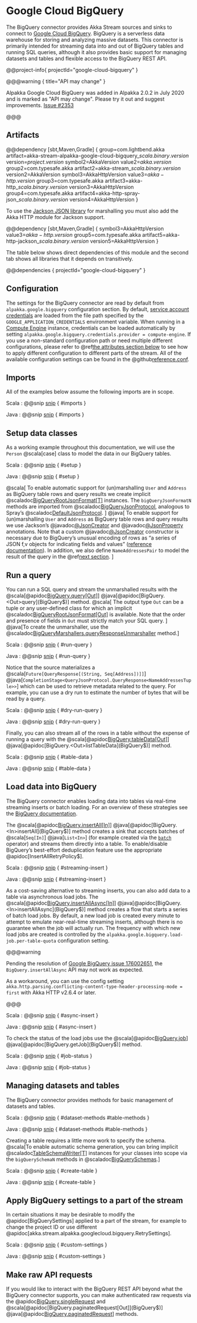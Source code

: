 # Google Cloud BigQuery

The BigQuery connector provides Akka Stream sources and sinks to connect to [Google Cloud BigQuery](https://cloud.google.com/bigquery/).
BigQuery is a serverless data warehouse for storing and analyzing massive datasets.
This connector is primarily intended for streaming data into and out of BigQuery tables and running SQL queries, although it also provides basic support for managing datasets and tables and flexible access to the BigQuery REST API.

@@project-info{ projectId="google-cloud-bigquery" }

@@@warning { title="API may change" }

Alpakka Google Cloud BigQuery was added in Alpakka 2.0.2 in July 2020 and is marked as "API may change". Please try it out and suggest improvements. [Issue #2353](https://github.com/akka/alpakka/issues/2353)

@@@

## Artifacts

@@dependency [sbt,Maven,Gradle] {
  group=com.lightbend.akka
  artifact=akka-stream-alpakka-google-cloud-bigquery_$scala.binary.version$
  version=$project.version$
  symbol2=AkkaVersion
  value2=$akka.version$
  group2=com.typesafe.akka
  artifact2=akka-stream_$scala.binary.version$
  version2=AkkaVersion
  symbol3=AkkaHttpVersion
  value3=$akka-http.version$
  group3=com.typesafe.akka
  artifact3=akka-http_$scala.binary.version$
  version3=AkkaHttpVersion
  group4=com.typesafe.akka
  artifact4=akka-http-spray-json_$scala.binary.version$
  version4=AkkaHttpVersion
}

To use the [Jackson JSON library](https://github.com/FasterXML/jackson) for marshalling you must also add the Akka HTTP module for Jackson support.

@@dependency [sbt,Maven,Gradle] {
  symbol3=AkkaHttpVersion
  value3=$akka-http.version$
  group5=com.typesafe.akka
  artifact5=akka-http-jackson_$scala.binary.version$
  version5=AkkaHttpVersion
}

The table below shows direct dependencies of this module and the second tab shows all libraries that it depends on transitively.

@@dependencies { projectId="google-cloud-bigquery" }

## Configuration

The settings for the BigQuery connector are read by default from `alpakka.google.bigquery` configuration section.
By default, [service account credentials](https://cloud.google.com/docs/authentication/getting-started) are loaded from the file path specified by the `GOOGLE_APPLICATION_CREDENTIALS` environment variable.
When running in a [Compute Engine](https://cloud.google.com/compute) instance, credentials can be loaded automatically by setting `alpakka.google.bigquery.credentials.provider = compute-engine`.
If you use a non-standard configuration path or need multiple different configurations, please refer to @ref[the attributes section below](google-cloud-bigquery.md#apply-bigquery-settings-to-a-part-of-the-stream) to see how to apply different configuration to different parts of the stream.
All of the available configuration settings can be found in the @github[reference.conf](/google-cloud-bigquery/src/main/resources/reference.conf).

## Imports

All of the examples below assume the following imports are in scope.

Scala
: @@snip [snip](/google-cloud-bigquery/src/test/scala/docs/scaladsl/BigQueryDoc.scala) { #imports }

Java
: @@snip [snip](/google-cloud-bigquery/src/test/java/docs/javadsl/BigQueryDoc.java) { #imports }

## Setup data classes

As a working example throughout this documentation, we will use the `Person` @scala[case] class to model the data in our BigQuery tables.

Scala
: @@snip [snip](/google-cloud-bigquery/src/test/scala/docs/scaladsl/BigQueryDoc.scala) { #setup }

Java
: @@snip [snip](/google-cloud-bigquery/src/test/java/docs/javadsl/BigQueryDoc.java) { #setup }

@scala[
  To enable automatic support for (un)marshalling `User` and `Address` as BigQuery table rows and query results we create implicit @scaladoc[BigQueryRootJsonFormat[T]](akka.stream.alpakka.googlecloud.bigquery.scaladsl.spray.BigQueryRootJsonFormat) instances.
  The `bigQueryJsonFormatN` methods are imported from @scaladoc[BigQueryJsonProtocol](akka.stream.alpakka.googlecloud.bigquery.scaladsl.spray.BigQueryJsonProtocol$), analogous to Spray’s @scaladoc[DefaultJsonProtocol](spray.json.DefaultJsonProtocol).
]
@java[
  To enable support for (un)marshalling `User` and `Address` as BigQuery table rows and query results we use Jackson’s @javadoc[@JsonCreator](com.fasterxml.jackson.annotation.JsonCreator) and @javadoc[@JsonProperty](com.fasterxml.jackson.annotation.JsonProperty) annotations.
  Note that a custom @javadoc[@JsonCreator](com.fasterxml.jackson.annotation.JsonCreator) constructor is necessary due to BigQuery’s unusual encoding of rows as “a series of JSON f,v objects for indicating fields and values” ([reference documentation](https://cloud.google.com/bigquery/docs/reference/rest/v2/jobs/getQueryResults#body.GetQueryResultsResponse.FIELDS.rows)).
  In addition, we also define `NameAddressesPair` to model the result of the query in the @ref[next section](google-cloud-bigquery.md#run-a-query).
]

## Run a query

You can run a SQL query and stream the unmarshalled results with the @scala[@apidoc[BigQuery.query[Out]](BigQuery$)] @java[@apidoc[BigQuery.<Out>query](BigQuery$)] method.
@scala[
  The output type `Out` can be a tuple or any user-defined class for which an implicit @scaladoc[BigQueryRootJsonFormat[Out]](akka.stream.alpakka.googlecloud.bigquery.scaladsl.spray.BigQueryRootJsonFormat) is available.
  Note that the order and presence of fields in `Out` must strictly match your SQL query.
]
@java[To create the unmarshaller, use the @scaladoc[BigQueryMarshallers.<Out>queryResponseUnmarshaller](akka.stream.alpakka.googlecloud.bigquery.javadsl.jackson.BigQueryMarshallers$) method.]

Scala
: @@snip [snip](/google-cloud-bigquery/src/test/scala/docs/scaladsl/BigQueryDoc.scala) { #run-query }

Java
: @@snip [snip](/google-cloud-bigquery/src/test/java/docs/javadsl/BigQueryDoc.java) { #run-query }

Notice that the source materializes a @scala[`Future[QueryResponse[(String, Seq[Address])]]`] @java[`CompletionStage<QueryJsonProtocol.QueryResponse<NameAddressesTuple>>`] which can be used to retrieve metadata related to the query.
For example, you can use a dry run to estimate the number of bytes that will be read by a query.

Scala
: @@snip [snip](/google-cloud-bigquery/src/test/scala/docs/scaladsl/BigQueryDoc.scala) { #dry-run-query }

Java
: @@snip [snip](/google-cloud-bigquery/src/test/java/docs/javadsl/BigQueryDoc.java) { #dry-run-query }

Finally, you can also stream all of the rows in a table without the expense of running a query with the @scala[@apidoc[BigQuery.tableData[Out]](BigQuery$)] @java[@apidoc[BigQuery.<Out>listTableData](BigQuery$)] method.

Scala
: @@snip [snip](/google-cloud-bigquery/src/test/scala/docs/scaladsl/BigQueryDoc.scala) { #table-data }

Java
: @@snip [snip](/google-cloud-bigquery/src/test/java/docs/javadsl/BigQueryDoc.java) { #table-data }

## Load data into BigQuery

The BigQuery connector enables loading data into tables via real-time streaming inserts or batch loading.
For an overview of these strategies see the [BigQuery documentation](https://cloud.google.com/bigquery/docs/loading-data).

The @scala[@apidoc[BigQuery.insertAll[In]](BigQuery$)] @java[@apidoc[BigQuery.<In>insertAll](BigQuery$)] method creates a sink that accepts batches of @scala[`Seq[In]`] @java[`List<In>`]
(for example created via the [`batch`](https://doc.akka.io/docs/akka/current/stream/operators/Source-or-Flow/batch.html) operator) and streams them directly into a table.
To enable/disable BigQuery’s best-effort deduplication feature use the appropriate @apidoc[InsertAllRetryPolicy$].

Scala
: @@snip [snip](/google-cloud-bigquery/src/test/scala/docs/scaladsl/BigQueryDoc.scala) { #streaming-insert }

Java
: @@snip [snip](/google-cloud-bigquery/src/test/java/docs/javadsl/BigQueryDoc.java) { #streaming-insert }

As a cost-saving alternative to streaming inserts, you can also add data to a table via asynchronous load jobs.
The @scala[@apidoc[BigQuery.insertAllAsync[In]](BigQuery$)] @java[@apidoc[BigQuery.<In>insertAllAsync](BigQuery$)] method creates a flow that starts a series of batch load jobs.
By default, a new load job is created every minute to attempt to emulate near-real-time streaming inserts, although there is no guarantee when the job will actually run.
The frequency with which new load jobs are created is controlled by the `alpakka.google.bigquery.load-job.per-table-quota` configuration setting.

@@@warning

Pending the resolution of [Google BigQuery issue 176002651](https://issuetracker.google.com/176002651), the `BigQuery.insertAllAsync` API may not work as expected.

As a workaround, you can use the config setting `akka.http.parsing.conflicting-content-type-header-processing-mode = first` with Akka HTTP v2.6.4 or later.

@@@

Scala
: @@snip [snip](/google-cloud-bigquery/src/test/scala/docs/scaladsl/BigQueryDoc.scala) { #async-insert }

Java
: @@snip [snip](/google-cloud-bigquery/src/test/java/docs/javadsl/BigQueryDoc.java) { #async-insert }

To check the status of the load jobs use the @scala[@apidoc[BigQuery.job](BigQuery$)] @java[@apidoc[BigQuery.getJob](BigQuery$)] method.

Scala
: @@snip [snip](/google-cloud-bigquery/src/test/scala/docs/scaladsl/BigQueryDoc.scala) { #job-status }

Java
: @@snip [snip](/google-cloud-bigquery/src/test/java/docs/javadsl/BigQueryDoc.java) { #job-status }

## Managing datasets and tables

The BigQuery connector provides methods for basic management of datasets and tables.

Scala
: @@snip [snip](/google-cloud-bigquery/src/test/scala/docs/scaladsl/BigQueryDoc.scala) { #dataset-methods #table-methods }

Java
: @@snip [snip](/google-cloud-bigquery/src/test/java/docs/javadsl/BigQueryDoc.java) { #dataset-methods #table-methods }

Creating a table requires a little more work to specify the schema.
@scala[To enable automatic schema generation, you can bring implicit @scaladoc[TableSchemaWriter[T]](akka.stream.alpakka.googlecloud.bigquery.scaladsl.schema.TableSchemaWriter) instances for your classes into scope via the `bigQuerySchemaN` methods in @scaladoc[BigQuerySchemas](akka.stream.alpakka.googlecloud.bigquery.scaladsl.schema.BigQuerySchemas$).]

Scala
: @@snip [snip](/google-cloud-bigquery/src/test/scala/docs/scaladsl/BigQueryDoc.scala) { #create-table }

Java
: @@snip [snip](/google-cloud-bigquery/src/test/java/docs/javadsl/BigQueryDoc.java) { #create-table }

## Apply BigQuery settings to a part of the stream

In certain situations it may be desirable to modify the @apidoc[BigQuerySettings] applied to a part of the stream, for example to change the project ID or use different @apidoc[akka.stream.alpakka.googlecloud.bigquery.RetrySettings].

Scala
: @@snip [snip](/google-cloud-bigquery/src/test/scala/docs/scaladsl/BigQueryDoc.scala) { #custom-settings }

Java
: @@snip [snip](/google-cloud-bigquery/src/test/java/docs/javadsl/BigQueryDoc.java) { #custom-settings }

## Make raw API requests

If you would like to interact with the BigQuery REST API beyond what the BigQuery connector supports, you can make authenticated raw requests via the @apidoc[BigQuery.singleRequest](BigQuery$) and @scala[@apidoc[BigQuery.paginatedRequest[Out]](BigQuery$)] @java[@apidoc[BigQuery.<Out>paginatedRequest](BigQuery$)] methods.
